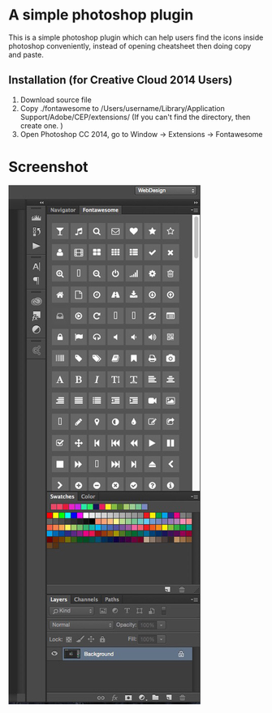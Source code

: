 # A simple photoshop plugin

This is a simple photoshop plugin which can help users find the icons inside photoshop conveniently, instead of opening cheatsheet then doing copy and paste.


## Installation (for Creative Cloud 2014 Users)

  1. Download source file 
  2. Copy ./fontawesome to /Users/username/Library/Application Support/Adobe/CEP/extensions/ (If you can't find the directory, then create one. )
  3. Open Photoshop CC 2014, go to Window -> Extensions -> Fontawesome

# Screenshot
![](./screenshot/pic01)
